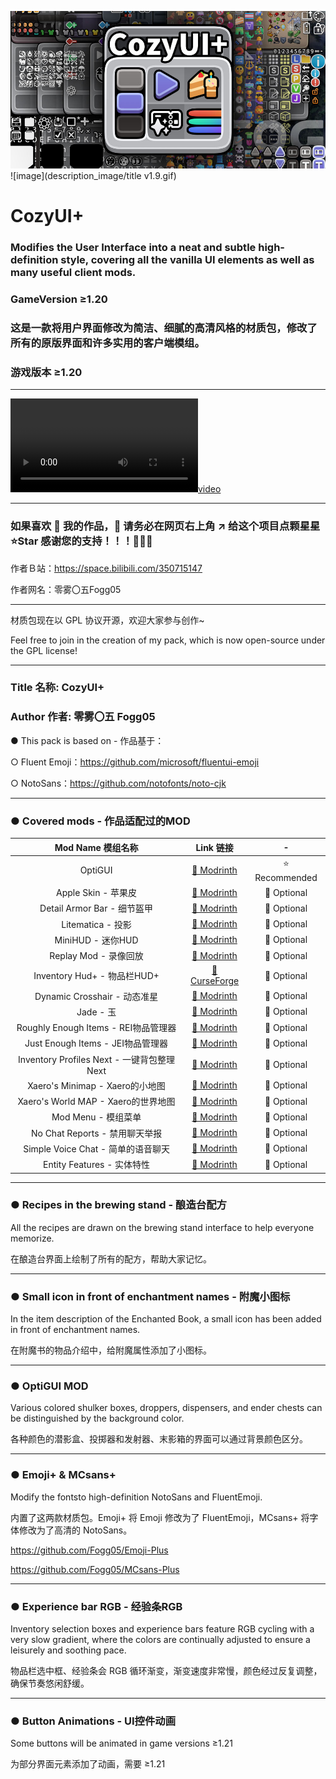 ![image](description_image/banner.jpg)
![image](description_image/title v1.9.gif)

# CozyUI+

### Modifies the User Interface into a neat and subtle high-definition style, covering all the vanilla UI elements as well as many useful client mods.
### GameVersion ≥1.20
### 这是一款将用户界面修改为简洁、细腻的高清风格的材质包，修改了所有的原版界面和许多实用的客户端模组。
### 游戏版本 ≥1.20
***

[![video](description_image/video.mp4)](https://github.com/user-attachments/assets/5420f016-3171-4bba-889a-6df9e3b2f68d)

***

### 如果喜欢 🥰 我的作品，🙏 请务必在网页右上角 ↗️ 给这个项目点颗星星 ⭐Star 感谢您的支持！！！🤩🤩🤩

作者Ｂ站：https://space.bilibili.com/350715147

作者网名：零雾〇五Fogg05

***

材质包现在以 GPL 协议开源，欢迎大家参与创作~

Feel free to join in the creation of my pack, which is now open-source under the GPL license!

***

###    Title 名称: CozyUI+
   
###    Author 作者: 零雾〇五 Fogg05
   
● This pack is based on - 作品基于：

○ Fluent Emoji：https://github.com/microsoft/fluentui-emoji

○ NotoSans：https://github.com/notofonts/noto-cjk

***

### ● Covered mods - 作品适配过的MOD

| Mod Name 模组名称 | Link 链接 | - |
|:------:|:------:|:------:|
OptiGUI | [🔗 Modrinth](https://modrinth.com/mod/optigui) | ⭐ Recommended
Apple Skin - 苹果皮 | [🔗 Modrinth](https://modrinth.com/mod/appleskin) | 🔄 Optional
Detail Armor Bar - 细节盔甲 | [🔗 Modrinth](https://modrinth.com/mod/detail-armor-bar) | 🔄 Optional
Litematica - 投影 | [🔗 Modrinth](https://modrinth.com/mod/litematica) | 🔄 Optional
MiniHUD - 迷你HUD | [🔗 Modrinth](https://modrinth.com/mod/minihud) | 🔄 Optional
Replay Mod - 录像回放 | [🔗 Modrinth](https://modrinth.com/mod/replaymod) | 🔄 Optional
Inventory Hud+ - 物品栏HUD+ | [🔗 CurseForge](https://www.curseforge.com/minecraft/mc-mods/inventory-hud-forge) | 🔄 Optional
Dynamic Crosshair - 动态准星 | [🔗 Modrinth](https://modrinth.com/mod/dynamiccrosshair) | 🔄 Optional
Jade - 玉 | [🔗 Modrinth](https://modrinth.com/mod/jade) | 🔄 Optional
Roughly Enough Items - REI物品管理器 | [🔗 Modrinth](https://modrinth.com/mod/rei) | 🔄 Optional
Just Enough Items - JEI物品管理器 | [🔗 Modrinth](https://modrinth.com/mod/jei) | 🔄 Optional
Inventory Profiles Next - 一键背包整理Next | [🔗 Modrinth](https://modrinth.com/mod/inventory-profiles-next) | 🔄 Optional
Xaero's Minimap - Xaero的小地图 | [🔗 Modrinth](https://modrinth.com/mod/xaeros-minimap) | 🔄 Optional
Xaero's World MAP - Xaero的世界地图 | [🔗 Modrinth](https://modrinth.com/mod/xaeros-world-map) | 🔄 Optional
Mod Menu - 模组菜单 | [🔗 Modrinth](https://modrinth.com/mod/modmenu) | 🔄 Optional
No Chat Reports - 禁用聊天举报 | [🔗 Modrinth](https://modrinth.com/mod/no-chat-reports) | 🔄 Optional
Simple Voice Chat - 简单的语音聊天 | [🔗 Modrinth](https://modrinth.com/plugin/simple-voice-chat) | 🔄 Optional
Entity Features - 实体特性 | [🔗 Modrinth](https://modrinth.com/mod/entitytexturefeatures) | 🔄 Optional

***

### ● Recipes in the brewing stand - 酿造台配方

All the recipes are drawn on the brewing stand interface to help everyone memorize.

在酿造台界面上绘制了所有的配方，帮助大家记忆。

***

### ● Small icon in front of enchantment names - 附魔小图标

In the item description of the Enchanted Book, a small icon has been added in front of enchantment names.

在附魔书的物品介绍中，给附魔属性添加了小图标。

***

### ● OptiGUI MOD

Various colored shulker boxes, droppers, dispensers, and ender chests can be distinguished by the background color.

各种颜色的潜影盒、投掷器和发射器、末影箱的界面可以通过背景颜色区分。

***

### ● Emoji+ & MCsans+

Modify the fontsto high-definition NotoSans and FluentEmoji.

内置了这两款材质包。Emoji+ 将 Emoji 修改为了 FluentEmoji，MCsans+ 将字体修改为了高清的 NotoSans。

https://github.com/Fogg05/Emoji-Plus

https://github.com/Fogg05/MCsans-Plus

***

### ● Experience bar RGB - 经验条RGB

Inventory selection boxes and experience bars feature RGB cycling with a very slow gradient, where the colors are continually adjusted to ensure a leisurely and soothing pace.

物品栏选中框、经验条会 RGB 循环渐变，渐变速度非常慢，颜色经过反复调整，确保节奏悠闲舒缓。

***

### ● Button Animations - UI控件动画

Some buttons will be animated in game versions ≥1.21

为部分界面元素添加了动画，需要 ≥1.21




